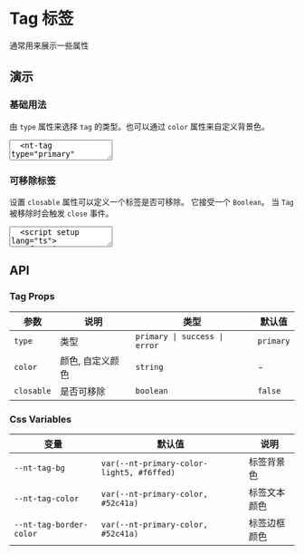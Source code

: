 # Tag 标签

通常用来展示一些属性

## 演示

<script setup>
  import { Tag } from "../../src";

  function handleTagClose() {
    console.log("close")
  }
</script>

### 基础用法

由 `type` 属性来选择 `tag` 的类型。也可以通过 `color` 属性来自定义背景色。

<ClientOnly>
  <CodePreview>
  <textarea lang="vue-html">
  <nt-tag type="primary" class="ml-10">标签</nt-tag>
  <nt-tag type="success" class="ml-10">标签</nt-tag>
  <nt-tag type="error" class="ml-10">标签</nt-tag>
  <nt-tag class="ml-10" color="#409eff">标签</nt-tag>
  </textarea>
  </CodePreview>
</ClientOnly>

### 可移除标签

设置 `closable` 属性可以定义一个标签是否可移除。 它接受一个 `Boolean`。 当 `Tag` 被移除时会触发 `close` 事件。

<ClientOnly>
  <CodePreview>
  <textarea lang="vue" v-pre>
  <script setup lang="ts">
    function handleTagClose() {
      console.log("close");
    }
  </script>
  <template>
    <nt-tag closable @close="handleTagClose">标签</nt-tag>
  </template>
  </textarea>
  <template #preview>
    <Tag closable @close="handleTagClose">标签</Tag>
  </template>
  </CodePreview>
</ClientOnly>

## API

### Tag Props

<!-- prettier-ignore -->
| 参数 | 说明 | 类型 | 默认值 |
| --- | --- | --- | --- |
| `type` | 类型 | `primary \| success \| error` | `primary` |
| `color` | 颜色, 自定义颜色 | `string` | - |
| `closable` | 是否可移除 | `boolean` | `false` |

### Css Variables

<!-- prettier-ignore -->
| 变量 | 默认值 | 说明 |
| --- | --- | --- |
| `--nt-tag-bg` | `var(--nt-primary-color-light5, #f6ffed)` | 标签背景色 |
| `--nt-tag-color` | `var(--nt-primary-color, #52c41a)` | 标签文本颜色 |
| `--nt-tag-border-color` | `var(--nt-primary-color, #52c41a)` | 标签边框颜色 |
